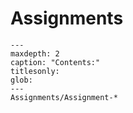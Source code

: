 # Assignments

```{toctree}
---
maxdepth: 2
caption: "Contents:"
titlesonly:
glob:
---
Assignments/Assignment-*
```
